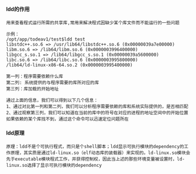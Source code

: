 #### ldd的作用
	用来查看程式运行所需的共享库,常用来解决程式因缺少某个库文件而不能运行的一些问题
	
	示例：
	/opt/app/todeav1/test$ldd test
	libstdc++.so.6 => /usr/lib64/libstdc++.so.6 (0x00000039a7e00000)
	libm.so.6 => /lib64/libm.so.6 (0x0000003996400000)
	libgcc_s.so.1 => /lib64/libgcc_s.so.1 (0x00000039a5600000)
	libc.so.6 => /lib64/libc.so.6 (0x0000003995800000)
	/lib64/ld-linux-x86-64.so.2 (0x0000003995400000)
	
	第一列：程序需要依赖什么库
	第二列: 系统提供的与程序需要的库所对应的库
	第三列：库加载的开始地址
	
	通过上面的信息，我们可以得到以下几个信息：
	1、通过对比第一列和第二列，我们可以分析程序需要依赖的库和系统实际提供的，是否相匹配
	2、通过观察第三列，我们可以知道在当前的库中的符号在对应的进程的地址空间中的开始位置
	如果依赖的某个库找不到，通过这个命令可以迅速定位问题所在

#### ldd原理
	原理：ldd不是个可执行程式，而只是个shell脚本；ldd显示可执行模块的dependency的工作原理，其实质是通过ld-linux.so（elf动态库的装载器）来实现的。ld-linux.so模块会先于executable模块程式工作，并获得控制权，因此当上述的那些环境变量被设置时，ld-linux.so选择了显示可执行模块的dependency


